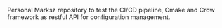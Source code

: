 Personal Marksz repository to test the CI/CD pipeline, Cmake and Crow framework as restful API for configuration management.
